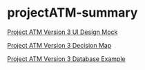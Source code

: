 # projectATM-summary

<a href="https://drive.google.com/file/d/1WvV4hAlJyf6giuAfV3dbZs3WJotcaL3Z/view">Project ATM Version 3 UI Design Mock</a>

<a href="https://projects.invisionapp.com/freehand/document/vqVfrOfHU">Project ATM Version 3 Decision Map</a>

<a href="https://docs.google.com/spreadsheets/d/1kPtf0p8XSQx4WKFQ7QslynO8T5EYz2dT0fiWNtYSYEE/edit?usp=sharing">Project ATM Version 3 Database Example</a>
